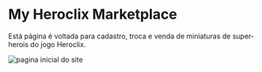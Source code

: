 # My Heroclix Marketplace

Está página é voltada para cadastro, troca e venda de miniaturas de super-herois do jogo Heroclix.

<img src="/MyHeroclixxMarketPlace.png" alt="pagina inicial do site" />
